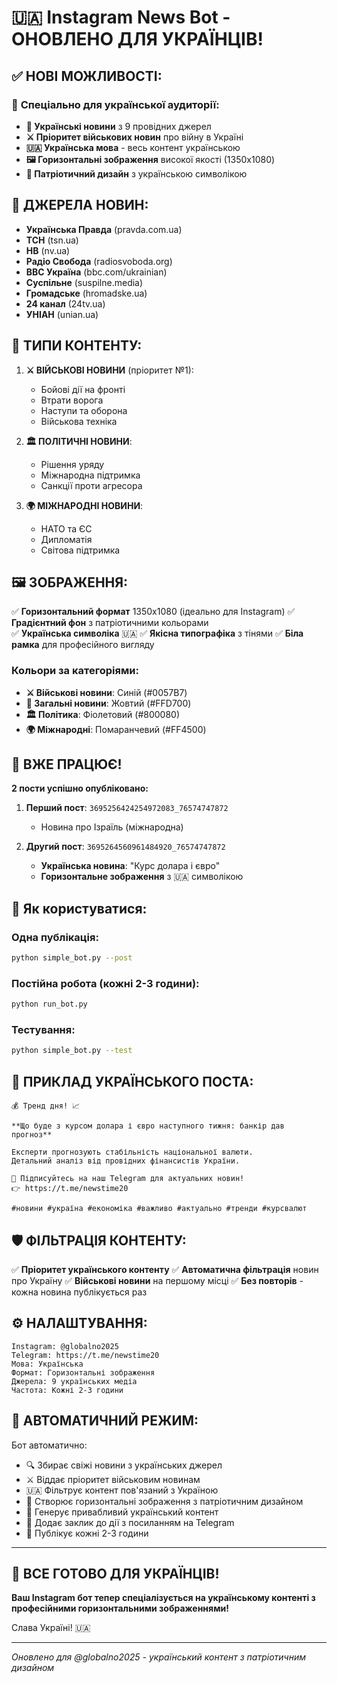 # 🇺🇦 Instagram News Bot - ОНОВЛЕНО ДЛЯ УКРАЇНЦІВ!

## ✅ **НОВІ МОЖЛИВОСТІ:**

### 🎯 **Спеціально для української аудиторії:**
- **📰 Українські новини** з 9 провідних джерел
- **⚔️ Пріоритет військових новин** про війну в Україні  
- **🇺🇦 Українська мова** - весь контент українською
- **🖼️ Горизонтальні зображення** високої якості (1350x1080)
- **🎨 Патріотичний дизайн** з українською символікою

## 📰 **ДЖЕРЕЛА НОВИН:**

- **Українська Правда** (pravda.com.ua)
- **ТСН** (tsn.ua) 
- **НВ** (nv.ua)
- **Радіо Свобода** (radiosvoboda.org)
- **BBC Україна** (bbc.com/ukrainian)
- **Суспільне** (suspilne.media)
- **Громадське** (hromadske.ua)
- **24 канал** (24tv.ua)
- **УНІАН** (unian.ua)

## 🎯 **ТИПИ КОНТЕНТУ:**

1. **⚔️ ВІЙСЬКОВІ НОВИНИ** (пріоритет №1):
   - Бойові дії на фронті
   - Втрати ворога 
   - Наступи та оборона
   - Військова техніка

2. **🏛️ ПОЛІТИЧНІ НОВИНИ**:
   - Рішення уряду
   - Міжнародна підтримка
   - Санкції проти агресора

3. **🌍 МІЖНАРОДНІ НОВИНИ**:
   - НАТО та ЄС
   - Дипломатія
   - Світова підтримка

## 🖼️ **ЗОБРАЖЕННЯ:**

✅ **Горизонтальний формат** 1350x1080 (ідеально для Instagram)
✅ **Градієнтний фон** з патріотичними кольорами  
✅ **Українська символіка** 🇺🇦
✅ **Якісна типографіка** з тінями
✅ **Біла рамка** для професійного вигляду

### Кольори за категоріями:
- **⚔️ Військові новини**: Синій (#0057B7)
- **📰 Загальні новини**: Жовтий (#FFD700) 
- **🏛️ Політика**: Фіолетовий (#800080)
- **🌍 Міжнародні**: Помаранчевий (#FF4500)

## 🚀 **ВЖЕ ПРАЦЮЄ!**

**2 пости успішно опубліковано:**

1. **Перший пост**: `3695256424254972083_76574747872`
   - Новина про Ізраїль (міжнародна)
   
2. **Другий пост**: `3695264560961484920_76574747872` 
   - **Українська новина**: "Курс долара і євро" 
   - **Горизонтальне зображення** з 🇺🇦 символікою

## 📱 **Як користуватися:**

### Одна публікація:
```bash
python simple_bot.py --post
```

### Постійна робота (кожні 2-3 години):
```bash
python run_bot.py
```

### Тестування:
```bash
python simple_bot.py --test
```

## 🎯 **ПРИКЛАД УКРАЇНСЬКОГО ПОСТА:**

```
💰 Тренд дня! 📈

**Що буде з курсом долара і євро наступного тижня: банкір дав прогноз**

Експерти прогнозують стабільність національної валюти. 
Детальний аналіз від провідних фінансистів України.

🎯 Підписуйтесь на наш Telegram для актуальних новин!
👉 https://t.me/newstime20

#новини #україна #економіка #важливо #актуально #тренди #курсвалют
```

## 🛡️ **ФІЛЬТРАЦІЯ КОНТЕНТУ:**

✅ **Пріоритет українського контенту** 
✅ **Автоматична фільтрація** новин про Україну
✅ **Військові новини** на першому місці
✅ **Без повторів** - кожна новина публікується раз

## ⚙️ **НАЛАШТУВАННЯ:**

```
Instagram: @globalno2025
Telegram: https://t.me/newstime20
Мова: Українська
Формат: Горизонтальні зображення
Джерела: 9 українських медіа
Частота: Кожні 2-3 години
```

## 🔄 **АВТОМАТИЧНИЙ РЕЖИМ:**

Бот автоматично:
- 🔍 Збирає свіжі новини з українських джерел
- ⚔️ Віддає пріоритет військовим новинам  
- 🇺🇦 Фільтрує контент пов'язаний з Україною
- 🎨 Створює горизонтальні зображення з патріотичним дизайном
- 📝 Генерує привабливий український контент
- 📢 Додає заклик до дії з посиланням на Telegram
- 📱 Публікує кожні 2-3 години

---

## 🎉 **ВСЕ ГОТОВО ДЛЯ УКРАЇНЦІВ!**

**Ваш Instagram бот тепер спеціалізується на українському контенті з професійними горизонтальними зображеннями!**

Слава Україні! 🇺🇦

---

*Оновлено для @globalno2025 - український контент з патріотичним дизайном*
